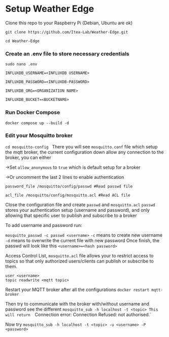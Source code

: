 # Setup Weather Edge
Clone this repo to your Raspberry Pi (Debian, Ubuntu are ok)  
```
git clone https://github.com/Itea-Lab/Weather-Edge.git
```  

```
cd Weather-Edge
```

### Create an .env file to store necessary credentials 
`sudo nano .env`
```
INFLUXDB_USERNAME=<INFLUXDB USERNAME>

INFLUXDB_PASSWORD=<INFLUXDB-PASSWORD>

INFLUXDB_ORG=<ORGANIZATION NAME>

INFLUXDB_BUCKET=<BUCKETNAME>
```
### Run Docker Compose
`docker compose up --build -d`
### Edit your Mosquitto broker
`cd mosquitto-config `
There you will see `mosquitto.conf` file which setup the mqtt broker, the current configuration down allow any connection to the broker, you can either

->Set `allow_anonymous` to `true` which is default setup for a broker

->Or uncomment the last 2 lines to enable authentication
```
password_file /mosquitto/config/passwd #Read passwd file

acl_file /mosquitto/config/mosquitto.acl #Read ACL file
```
Close the configuration file and create `passwd` and `mosquitto.acl` 
`passwd` stores your authentication setup (username and password), and only allowing that specific user to publish and subscribe to a broker

To add username and password run:

`mosquitto_passwd -c passwd <username>`
`-c` means to create new username
`-d` means to overwrite the current file with new password
Once finish, the passwd will look like this
`<username>=<hash password>`

Access Control List, `mosquitto.acl` file allows your to restrict access to topics so that only authorized users/clients can publish or subscribe to them.
```
user <username>  
topic readwrite <mqtt topic>
```

Restart your MQTT broker after all the configurations
`docker restart mqtt-broker`

Then try to communicate with the broker with/without username and password
see the different
`mosquitto_sub -h localhost -t <topic>
This will return 
`Connection error: Connection Refused: not authorised.`

Now try
`mosquitto_sub -h localhost -t <topic> -u <username> -P <password>`
